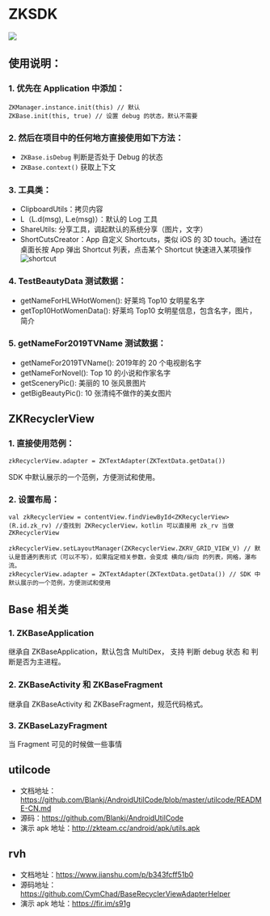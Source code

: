# ZKSDK

[![](https://jitpack.io/v/ZhuoKeTeam/ZKSDK.svg)](https://jitpack.io/#ZhuoKeTeam/ZKSDK)


## 使用说明：

### 1. 优先在 Application 中添加：

```
ZKManager.instance.init(this) // 默认
ZKBase.init(this, true) // 设置 debug 的状态，默认不需要
```

### 2. 然后在项目中的任何地方直接使用如下方法：

- `ZKBase.isDebug`  判断是否处于 Debug 的状态
- `ZKBase.context()`  获取上下文

### 3. 工具类：

- ClipboardUtils：拷贝内容
- L（L.d(msg), L.e(msg)）：默认的 Log 工具
- ShareUtils: 分享工具，调起默认的系统分享（图片，文字）
- ShortCutsCreator：App 自定义 Shortcuts，类似 iOS 的 3D touch。通过在桌面长按 App 弹出 Shortcut 列表，点击某个 Shortcut 快速进入某项操作![shortcut](https://www.trinea.cn/wp-content/uploads/2016/11/android-shortcut.png)

### 4. TestBeautyData 测试数据：
- getNameForHLWHotWomen(): 好莱坞 Top10 女明星名字
- getTop10HotWomenData(): 好莱坞 Top10 女明星信息，包含名字，图片，简介

### 5. getNameFor2019TVName 测试数据：

- getNameFor2019TVName(): 2019年的 20 个电视剧名字
- getNameForNovel(): Top 10 的小说和作家名字
- getSceneryPic(): 美丽的 10 张风景图片
- getBigBeautyPic(): 10 张清纯不做作的美女图片

## ZKRecyclerView

### 1. 直接使用范例：

```
zkRecyclerView.adapter = ZKTextAdapter(ZKTextData.getData())
```

SDK 中默认展示的一个范例，方便测试和使用。

### 2. 设置布局：
```
val zkRecyclerView = contentView.findViewById<ZKRecyclerView>(R.id.zk_rv) //查找到 ZKRecyclerView，kotlin 可以直接用 zk_rv 当做 ZKRecyclerView

zkRecyclerView.setLayoutManager(ZKRecyclerView.ZKRV_GRID_VIEW_V) // 默认是普通列表形式（可以不写），如果指定相关参数，会变成 横向/纵向 的列表，网格，瀑布流。
zkRecyclerView.adapter = ZKTextAdapter(ZKTextData.getData()) // SDK 中默认展示的一个范例，方便测试和使用
```

## Base 相关类

### 1. ZKBaseApplication

继承自 ZKBaseApplication，默认包含 MultiDex， 支持 判断 debug 状态 和 判断是否为主进程。

### 2. ZKBaseActivity 和 ZKBaseFragment 

继承自 ZKBaseActivity 和 ZKBaseFragment，规范代码格式。

### 3. ZKBaseLazyFragment

当 Fragment 可见的时候做一些事情

## utilcode

- 文档地址：https://github.com/Blankj/AndroidUtilCode/blob/master/utilcode/README-CN.md
- 源码：https://github.com/Blankj/AndroidUtilCode
- 演示 apk 地址：http://zkteam.cc/android/apk/utils.apk

## rvh

- 文档地址：https://www.jianshu.com/p/b343fcff51b0
- 源码地址：https://github.com/CymChad/BaseRecyclerViewAdapterHelper
- 演示 apk 地址：https://fir.im/s91g

